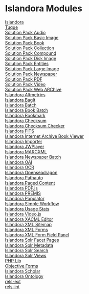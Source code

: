 # Islandora Modules

[Islandora](#)<br/>
[Tuque](#)<br/>
[Solution Pack Audio](#)<br/>
[Solution Pack Basic Image](#)<br/>
[Solution Pack Book](#)<br/>
[Solution Pack Collection](#)<br/>
[Solution Pack Compound](#)<br/>
[Solution Pack Disk Image](#)<br/>
[Solution Pack Entities](#)<br/>
[Solution Pack Large Image](#)<br/>
[Solution Pack Newspaper](#)<br/>
[Solution Pack PDF](#)<br/>
[Solution Pack Video](#)<br/>
[Solution Pack Web ARChive](#)<br/>
[Islandora Altmetrics](#)<br/>
[Islandora BagIt](#)<br/>
[Islandora Batch](#)<br/>
[Islandora Book Batch](#)<br/>
[Islandora Bookmark](#)<br/>
[Islandora Checksum](#)<br/>
[Islandora Checksum Checker](#)<br/>
[Islandora FITS](#)<br/>
[Islandora Internet Archive Book Viewer](#)<br/>
[Islandora Importer](#)<br/>
[Islandora JWPlayer](#)<br/>
[Islandora MARCXML](#)<br/>
[Islandora Newspaper Batch](#)<br/>
[Islandora OAI](#)<br/>
[Islandora OCR](#)<br/>
[Islandora Openseadragon](#)<br/>
[Islandora Pathauto](#)<br/>
[Islandora Paged Content](#)<br/>
[Islandora PDF.js](#)<br/>
[Islandora PREMIS](#)<br/>
[Islandora Populator](#)<br/>
[Islandora Simple Workflow](#)<br/>
[Islandora Usage Stats](#)<br/>
[Islandora Video.js](#)<br/>
[Islandora XACML Editor](#)<br/>
[Islandora XML Sitemap](#)<br/>
[Islandora XML Forms](#)<br/>
[Islandora XML Form Field Panel](#)<br/>
[Islandora Solr Facet Pages](#)<br/>
[Islandora Solr Metadata](#)<br/>
[Islandora Solr Search](#)<br/>
[Islandora Solr Views](#)<br/>
[PHP Lib](#)<br/>
[Objective Forms](#)<br/>
[Islandora Scholar](#)<br/>
[Islandora Ontology](#)<br/>
[rels-ext](#)<br/>
[rels-int](#)<br/>
